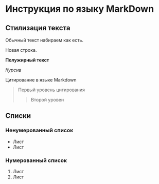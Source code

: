 # Инструкция по языку MarkDown

## Стилизация текста
Обычный текст набираем как есть.

Новая строка. 

**Полужирный текст**

*Курсив*

Цитирование в языке Markdown
> Первый уровень цитирования
>> Второй уровен

## Списки
### Ненумерованный список
* Лист
* Лист

### Нумерованный список
1. Лист
2. Лист